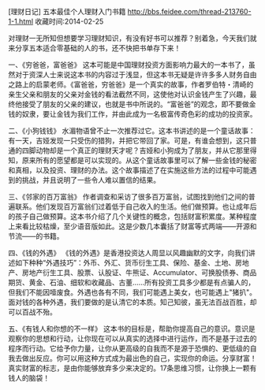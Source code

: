 [理财日记] 五本最佳个人理财入门书籍 
http://bbs.feidee.com/thread-213760-1-1.html
收藏时间:2014-02-25

对理财一无所知但想要学习理财知识，有没有好书可以推荐？别着急，今天我们就来分享五本适合零基础的人的书，还不快把书单存下来！

一、《穷爸爸，富爸爸》
这本可能是中国理财投资方面影响力最大的一本书了，虽然对于资深人士来说这本书的内容过于浅显，但这本书无疑是许许多多人财务自由之路上的启蒙老师。《富爸爸，穷爸爸》是一个真实的故事，作者罗伯特・清崎的亲生父亲和朋友的父亲对金钱的看法截然不同，这使他对认识金钱产生了兴趣，最终他接受了朋友的父亲的建议，也就是书中所说的。“富爸爸”的观念，即不要做金钱的奴隶，要让金钱为我们工作，并由此成为一名极富传奇色彩的成功的投资家。

二、《小狗钱钱》
水湄物语曾不止一次推荐过它。这本书讲述的是一个童话故事：有一天，吉娅发现一只受伤的猎狗，并把它带回了家。可是，有谁会想到，这只普通的四脚动物却是一个真正的理财天才呢？吉娅和小狗成为了朋友，并从它那里得知，原来所有的愿望都是可以实现的。从这个童话故事里可以了解一些金钱的秘密和真相，以及投资、理财的办法。这个故事描述了在实施这些方法的过程中可能遇到的挑战，并且说明了一些令人难以置信的结果。

三、《邻家的百万富翁》
作者调查和采访了很多百万富翁，试图找到他们之间的普遍联系。他们发现百万富翁们过着低于自己收入的生活。他们做预算。也让成年后的孩子自己做预算。这本书介绍了几个关键性的概念，包括财富积累度。某种程度上来看比较枯燥，至少语音版如此。这是少数几本囊括了财富等式两端——开源和节流——的书籍。

四、《钱的外遇》
《钱的外遇》是香港投资达人周显以风趣幽默的文字，向我们讲述如下种种“外遇技巧”：外币、外汇、货币衍生工具、保险、基金、土地、房地产、房地产衍生工具、股票、认股证、牛熊证、Accumulator、可换股债券、商品期货、黄金、石油、细软和收藏品、古董……所有投资工具多少都是有点骗人的，但我们不能因噎废食。外遇也各有不同，我们可能遇上美女，也可能遇上"猪扒"。面对钱的各种外遇，我们要做的是认清它的本质。知己知彼，虽无法百战百胜，却可以百战不殆。

五、《有钱人和你想的不一样》
这本书的目标是，帮助你提高自己的意识。意识是观察你的思想和行动，让你现在可以从真实的选择中进行运作，而不是基于过去的程序而行动。它给予你力量，让你从更高级的自我而不是源于恐惧的、更低级的自我去做出反应。你可以用这种方式成为最出色的自己，实现你的命运。分享财富！真实财富的标志，是由你能够放弃多少来决定的。17条思维习惯，让你换上一颗有钱人的脑袋！